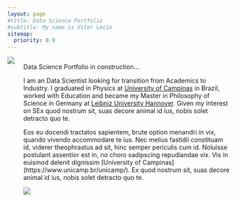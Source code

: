 ```yaml
---
layout: page
#title: Data Science Portfolio 
#subtitle: My name is Vitor Lécio
sitemap:
  priority: 0.9
---
```

<div id="describe-text" style="display: flex; align-items: flex-start; gap: 20px;">
<div class='image'>
<img src="{{ '/assets/img/profile.jpeg' | prepend: site.baseurl }}" id="about-img" style="max-width: 200px; height: auto;">
</div>
<div class='text'>
<p markdown="1"> Data Science Portfolio in construction...

I am an Data Scientist looking for transition from Academics to Industry. I graduated in Physics at [University of Campinas](https://www.unicamp.br/unicamp/) in Brazil, worked with Education and became my Master in Philosophy of Science in Germany at [Leibniz University Hannover](https://www.unicamp.br/unicamp/). Given my interest on SEx quod nostrum sit, suas decore animal id ius, nobis solet detracto quo te.</p>

<p markdown="1"> Eos eu docendi tractatos sapientem, brute option menandri in vix, quando vivendo accommodare te ius. Nec melius fastidii constituam id, viderer theophrastus ad sit, hinc semper periculis cum id. Noluisse postulant assentior est in, no choro sadipscing repudiandae vix. Vis in euismod delenit dignissim [University of Campinas](https://www.unicamp.br/unicamp/). Ex quod nostrum sit, suas decore animal id ius, nobis solet detracto quo te.</p>

<div class='image'>
<img src="{{ '/assets/img/post1.png' | prepend: site.baseurl }}" id="post" style="max-width: 200px; height: auto;">
</div>
</div>
</div>
